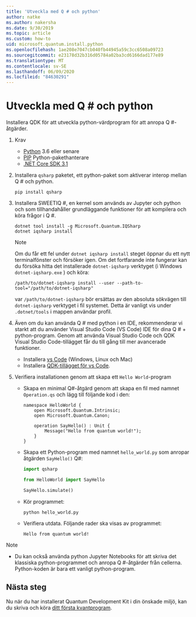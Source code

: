 ```yaml
---
title: 'Utveckla med Q # och python'
author: natke
ms.author: nakersha
ms.date: 9/30/2019
ms.topic: article
ms.custom: how-to
uid: microsoft.quantum.install.python
ms.openlocfilehash: 1ae208e7047cb040fb44945a59c3cc6508a09723
ms.sourcegitcommit: e23178d32b316d05784a02ba3cd6166dad177e89
ms.translationtype: MT
ms.contentlocale: sv-SE
ms.lasthandoff: 06/09/2020
ms.locfileid: "84630291"
---
```

# <a name="develop-with-q-and-python"></a>Utveckla med Q # och python

Installera QDK för att utveckla python-värdprogram för att anropa Q #-åtgärder.

1. Krav

    - [Python](https://www.python.org/downloads/) 3.6 eller senare
    - [PIP](https://pip.pypa.io/en/stable/installing) Python-pakethanterare
    - [.NET Core SDK 3,1](https://dotnet.microsoft.com/download/dotnet-core/3.1)


1. Installera `qsharp` paketet, ett python-paket som aktiverar interop mellan Q # och python.

    ```
    pip install qsharp
    ```

1. Installera SWEETIQ #, en kernel som används av Jupyter och python och som tillhandahåller grundläggande funktioner för att kompilera och köra frågor i Q #.

    ```dotnetcli
    dotnet tool install -g Microsoft.Quantum.IQSharp
    dotnet iqsharp install
    ```

    > [!NOTE]
    > Om du får ett fel under `dotnet iqsharp install` steget öppnar du ett nytt terminalfönster och försöker igen.
    > Om det fortfarande inte fungerar kan du försöka hitta det installerade `dotnet-iqsharp` verktyget (i Windows `dotnet-iqsharp.exe` ) och köra:
    > ```
    > /path/to/dotnet-iqsharp install --user --path-to-tool="/path/to/dotnet-iqsharp"
    > ```
    > var `/path/to/dotnet-iqsharp` bör ersättas av den absoluta sökvägen till `dotnet-iqsharp` verktyget i fil systemet.
    > Detta är vanligt vis under `.dotnet/tools` i mappen användar profil.
  
1. Även om du kan använda Q # med python i en IDE, rekommenderar vi starkt att du använder Visual Studio Code (VS Code) IDE för dina Q # + python-program. Genom att använda Visual Studio Code och QDK Visual Studio Code-tillägget får du till gång till mer avancerade funktioner.

    - Installera [vs Code](https://code.visualstudio.com/download) (Windows, Linux och Mac)
    - Installera [QDK-tillägget för vs Code](https://marketplace.visualstudio.com/items?itemName=quantum.quantum-devkit-vscode).

1. Verifiera installationen genom att skapa ett `Hello World`-program

    - Skapa en minimal Q#-åtgärd genom att skapa en fil med namnet `Operation.qs` och lägg till följande kod i den:

        ```qsharp
        namespace HelloWorld {
            open Microsoft.Quantum.Intrinsic;
            open Microsoft.Quantum.Canon;

            operation SayHello() : Unit {
                Message("Hello from quantum world!");
            }
        }
        ```

    - Skapa ett Python-program med namnet `hello_world.py` som anropar åtgärden `SayHello()` Q#:

        ```python
        import qsharp

        from HelloWorld import SayHello

        SayHello.simulate()
        ```

    - Kör programmet:

        ```
        python hello_world.py
        ```

    - Verifiera utdata. Följande rader ska visas av programmet:

        ```
        Hello from quantum world!
        ```


> [!NOTE]
> * Du kan också använda python Jupyter Notebooks för att skriva det klassiska python-programmet och anropa Q #-åtgärder från cellerna. Python-koden är bara ett vanligt python-program.

## <a name="next-steps"></a>Nästa steg

Nu när du har installerat Quantum Development Kit i din önskade miljö, kan du skriva och köra [ditt första kvantprogram](xref:microsoft.quantum.quickstarts.qrng).
